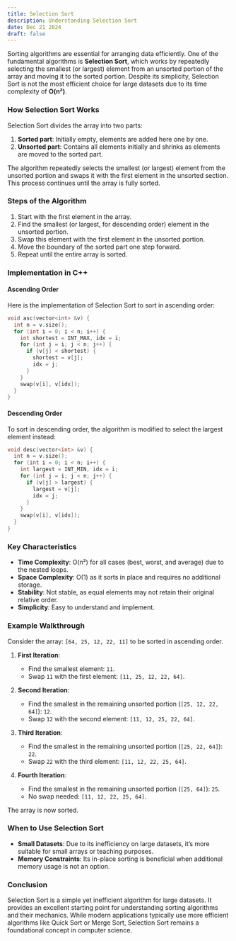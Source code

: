 ```yaml
---
title: Selection Sort
description: Understanding Selection Sort
date: Dec 21 2024
draft: false
---
```


Sorting algorithms are essential for arranging data efficiently. One of the fundamental algorithms is **Selection Sort**, which works by repeatedly selecting the smallest (or largest) element from an unsorted portion of the array and moving it to the sorted portion. Despite its simplicity, Selection Sort is not the most efficient choice for large datasets due to its time complexity of **O(n²)**.

### How Selection Sort Works

Selection Sort divides the array into two parts:

1. **Sorted part**: Initially empty, elements are added here one by one.
2. **Unsorted part**: Contains all elements initially and shrinks as elements are moved to the sorted part.

The algorithm repeatedly selects the smallest (or largest) element from the unsorted portion and swaps it with the first element in the unsorted section. This process continues until the array is fully sorted.

### Steps of the Algorithm

1. Start with the first element in the array.
2. Find the smallest (or largest, for descending order) element in the unsorted portion.
3. Swap this element with the first element in the unsorted portion.
4. Move the boundary of the sorted part one step forward.
5. Repeat until the entire array is sorted.

### Implementation in C++

#### Ascending Order

Here is the implementation of Selection Sort to sort in ascending order:

```cpp
void asc(vector<int> &v) {
  int n = v.size();
  for (int i = 0; i < n; i++) {
    int shortest = INT_MAX, idx = i;
    for (int j = i; j < n; j++) {
      if (v[j] < shortest) {
        shortest = v[j];
        idx = j;
      }
    }
    swap(v[i], v[idx]);
  }
}
```

#### Descending Order

To sort in descending order, the algorithm is modified to select the largest element instead:

```cpp
void desc(vector<int> &v) {
  int n = v.size();
  for (int i = 0; i < n; i++) {
    int largest = INT_MIN, idx = i;
    for (int j = i; j < n; j++) {
      if (v[j] > largest) {
        largest = v[j];
        idx = j;
      }
    }
    swap(v[i], v[idx]);
  }
}
```

### Key Characteristics

- **Time Complexity**: O(n²) for all cases (best, worst, and average) due to the nested loops.
- **Space Complexity**: O(1) as it sorts in place and requires no additional storage.
- **Stability**: Not stable, as equal elements may not retain their original relative order.
- **Simplicity**: Easy to understand and implement.

### Example Walkthrough

Consider the array: `[64, 25, 12, 22, 11]` to be sorted in ascending order.

1. **First Iteration**:

   - Find the smallest element: `11`.
   - Swap `11` with the first element: `[11, 25, 12, 22, 64]`.

2. **Second Iteration**:

   - Find the smallest in the remaining unsorted portion (`[25, 12, 22, 64]`): `12`.
   - Swap `12` with the second element: `[11, 12, 25, 22, 64]`.

3. **Third Iteration**:

   - Find the smallest in the remaining unsorted portion (`[25, 22, 64]`): `22`.
   - Swap `22` with the third element: `[11, 12, 22, 25, 64]`.

4. **Fourth Iteration**:
   - Find the smallest in the remaining unsorted portion (`[25, 64]`): `25`.
   - No swap needed: `[11, 12, 22, 25, 64]`.

The array is now sorted.

### When to Use Selection Sort

- **Small Datasets**: Due to its inefficiency on large datasets, it’s more suitable for small arrays or teaching purposes.
- **Memory Constraints**: Its in-place sorting is beneficial when additional memory usage is not an option.

### Conclusion

Selection Sort is a simple yet inefficient algorithm for large datasets. It provides an excellent starting point for understanding sorting algorithms and their mechanics. While modern applications typically use more efficient algorithms like Quick Sort or Merge Sort, Selection Sort remains a foundational concept in computer science.

